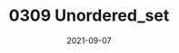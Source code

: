 ---
title: "0309 Unordered_set"
description: 
date: 2021-09-07
image: 
math: 
license: 
hidden: false
comments: true
draft: false
categories:
    C++
---